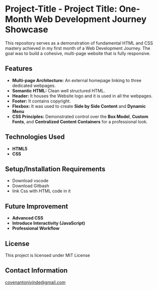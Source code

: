 # Project-Title - Project Title: One-Month Web Development Journey Showcase
This repository serves as a demonstration of fundamental HTML and CSS mastery achieved in my first month of a Web Development Journey. The goal was to build a cohesive, multi-page website that is fully responsive.
## Features
* **Multi-page Architecture:** An external homepage linking to three dedicated webpages.
* **Semantic HTML:** Clean well structured HTML.
* **Header:** It houses the Website logo and it is used in all the webpages.
* **Footer:** It contains copyright.
* **Flexbox:** It was used to create **Side by Side Content** and **Dynamic Menu** 
* **CSS Principles:** Demonstrated control over the **Box Model**, **Custom Fonts**, and **Centralized Content Containers** for a professional look.


## Technologies Used
* **HTML5**
* **CSS**

## Setup/Installation Requirements

* Download vscode
* Download Gitbash
* link Css with HTML code in it


## Future Improvement
* **Advanced CSS**
* **Introduce Interactivity (JavaScript)**
* **Professional Workflow**

## License
This project is licensed under MIT License
## Contact Information
covenantoniyinde@gmail.com 
